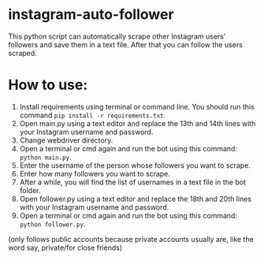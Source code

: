 # instagram-auto-follower
This python script can automatically scrape other Instagram users' followers and save them in a text file. After that you can follow the users scraped.

# How to use:
1. Install requirements using terminal or command line. You should run this command ```pip install -r requirements.txt```.
2. Open main.py using a text editor and replace the 13th and 14th lines with your Instagram username and password.
3. Change webdriver directory.
4. Open a terminal or cmd again and run the bot using this command: ```python main.py```.
5. Enter the username of the person whose followers you want to scrape.
6. Enter how many followers you want to scrape.
7. After a while, you will find the list of usernames in a text file in the bot folder.
8. Open follower.py using a text editor and replace the 18th and 20th lines with your Instagram username and password.
9. Open a terminal or cmd again and run the bot using this command: ```python follower.py```.

(only follows public accounts because private accounts usually are, like the word say, private/for close friends)
